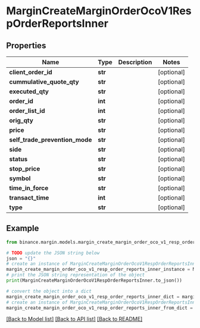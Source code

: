 # MarginCreateMarginOrderOcoV1RespOrderReportsInner


## Properties

Name | Type | Description | Notes
------------ | ------------- | ------------- | -------------
**client_order_id** | **str** |  | [optional] 
**cummulative_quote_qty** | **str** |  | [optional] 
**executed_qty** | **str** |  | [optional] 
**order_id** | **int** |  | [optional] 
**order_list_id** | **int** |  | [optional] 
**orig_qty** | **str** |  | [optional] 
**price** | **str** |  | [optional] 
**self_trade_prevention_mode** | **str** |  | [optional] 
**side** | **str** |  | [optional] 
**status** | **str** |  | [optional] 
**stop_price** | **str** |  | [optional] 
**symbol** | **str** |  | [optional] 
**time_in_force** | **str** |  | [optional] 
**transact_time** | **int** |  | [optional] 
**type** | **str** |  | [optional] 

## Example

```python
from binance.margin.models.margin_create_margin_order_oco_v1_resp_order_reports_inner import MarginCreateMarginOrderOcoV1RespOrderReportsInner

# TODO update the JSON string below
json = "{}"
# create an instance of MarginCreateMarginOrderOcoV1RespOrderReportsInner from a JSON string
margin_create_margin_order_oco_v1_resp_order_reports_inner_instance = MarginCreateMarginOrderOcoV1RespOrderReportsInner.from_json(json)
# print the JSON string representation of the object
print(MarginCreateMarginOrderOcoV1RespOrderReportsInner.to_json())

# convert the object into a dict
margin_create_margin_order_oco_v1_resp_order_reports_inner_dict = margin_create_margin_order_oco_v1_resp_order_reports_inner_instance.to_dict()
# create an instance of MarginCreateMarginOrderOcoV1RespOrderReportsInner from a dict
margin_create_margin_order_oco_v1_resp_order_reports_inner_from_dict = MarginCreateMarginOrderOcoV1RespOrderReportsInner.from_dict(margin_create_margin_order_oco_v1_resp_order_reports_inner_dict)
```
[[Back to Model list]](../README.md#documentation-for-models) [[Back to API list]](../README.md#documentation-for-api-endpoints) [[Back to README]](../README.md)


